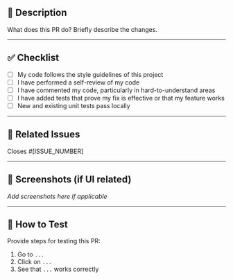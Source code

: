 ## 📝 Description

What does this PR do? Briefly describe the changes.

---

## ✅ Checklist

- [ ] My code follows the style guidelines of this project
- [ ] I have performed a self-review of my code
- [ ] I have commented my code, particularly in hard-to-understand areas
- [ ] I have added tests that prove my fix is effective or that my feature works
- [ ] New and existing unit tests pass locally

---

## 🚨 Related Issues

Closes #[ISSUE_NUMBER]

---

## 📸 Screenshots (if UI related)

_Add screenshots here if applicable_

---

## 🧪 How to Test

Provide steps for testing this PR:

1. Go to `...`
2. Click on `...`
3. See that `...` works correctly
